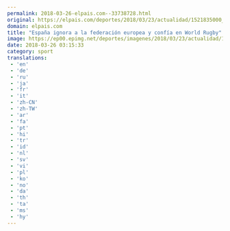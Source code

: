 ```yaml
---
permalink: 2018-03-26-elpais.com--33738728.html
original: https://elpais.com/deportes/2018/03/23/actualidad/1521835000_131110.html#?ref=rss&format=simple&link=link
domain: elpais.com
title: "España ignora a la federación europea y confía en World Rugby"
image: https://ep00.epimg.net/deportes/imagenes/2018/03/23/actualidad/1521835000_131110_1521835390_rrss_normal.jpg
date: 2018-03-26 03:15:33
category: sport
translations: 
 - 'en'
 - 'de'
 - 'ru'
 - 'ja'
 - 'fr'
 - 'it'
 - 'zh-CN'
 - 'zh-TW'
 - 'ar'
 - 'fa'
 - 'pt'
 - 'hi'
 - 'tr'
 - 'id'
 - 'nl'
 - 'sv'
 - 'vi'
 - 'pl'
 - 'ko'
 - 'no'
 - 'da'
 - 'th'
 - 'ta'
 - 'ms'
 - 'hy'
---
```


